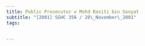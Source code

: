 ```yaml
---
title: Public Prosecutor v Mohd Rasiti bin Sooyat 
subtitle: "[2001] SGHC 356 / 28\_November\_2001"
tags:


---
```


